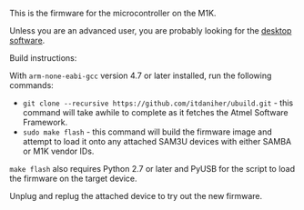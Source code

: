 This is the firmware for the microcontroller on the M1K.

Unless you are an advanced user, you are probably looking for the [desktop software]().



Build instructions:

With `arm-none-eabi-gcc` version 4.7 or later installed, run the following commands:

* `git clone --recursive https://github.com/itdaniher/ubuild.git` - this command will take awhile to complete as it fetches the Atmel Software Framework.
* `sudo make flash` - this command will build the firmware image and attempt to load it onto any attached SAM3U devices with either SAMBA or M1K vendor IDs.

`make flash` also requires Python 2.7 or later and PyUSB for the script to load the firmware on the target device.

Unplug and replug the attached device to try out the new firmware.

